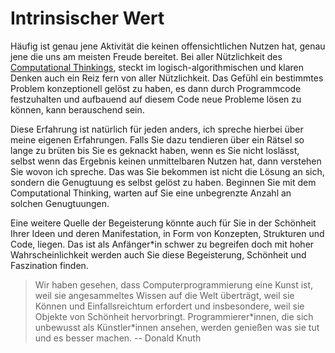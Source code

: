 # Intrinsischer Wert

Häufig ist genau jene Aktivität die keinen offensichtlichen Nutzen hat, genau jene die uns am meisten Freude bereitet.
Bei aller Nützlichkeit des [Computational Thinkings](sec-what-is-ct), steckt im logisch-algorithmischen und klaren Denken auch ein Reiz fern von aller Nützlichkeit.
Das Gefühl ein bestimmtes Problem konzeptionell gelöst zu haben, es dann durch Programmcode festzuhalten und aufbauend auf diesem Code neue Probleme lösen zu können, kann berauschend sein.

Diese Erfahrung ist natürlich für jeden anders, ich spreche hierbei über meine eigenen Erfahrungen.
Falls Sie dazu tendieren über ein Rätsel so lange zu brüten bis Sie es geknackt haben,
wenn es Sie nicht loslässt, selbst wenn das Ergebnis keinen unmittelbaren Nutzen hat, dann verstehen Sie wovon ich spreche.
Das was Sie bekommen ist nicht die Lösung an sich, sondern die Genugtuung es selbst gelöst zu haben.
Beginnen Sie mit dem Computational Thinking, warten auf Sie eine unbegrenzte Anzahl an solchen Genugtuungen.

Eine weitere Quelle der Begeisterung könnte auch für Sie in der Schönheit Ihrer Ideen und deren Manifestation, in Form von Konzepten, Strukturen und Code, liegen.
Das ist als Anfänger\*in schwer zu begreifen doch mit hoher Wahrscheinlichkeit werden auch Sie diese Begeisterung, Schönheit und Faszination finden.

>Wir haben gesehen, dass Computerprogrammierung eine Kunst ist, weil sie angesammeltes Wissen auf die Welt überträgt, weil sie Können und Einfallsreichtum erfordert und insbesondere, weil sie Objekte von Schönheit hervorbringt. Programmierer\*innen, die sich unbewusst als Künstler\*innen ansehen, werden genießen was sie tut und es besser machen. -- Donald Knuth